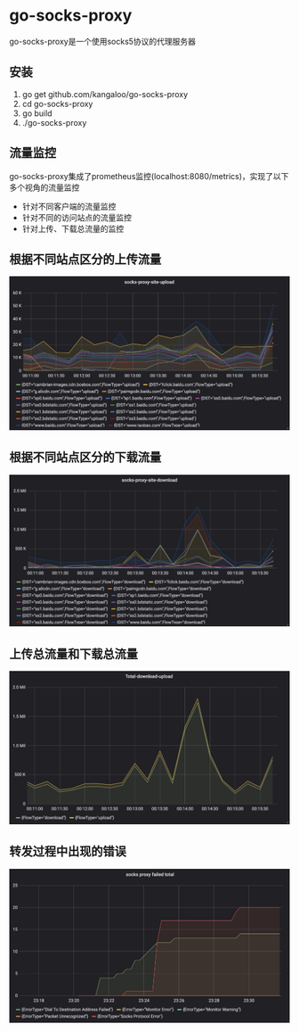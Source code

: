 # go-socks-proxy
go-socks-proxy是一个使用socks5协议的代理服务器

## 安装
1. go get github.com/kangaloo/go-socks-proxy
2. cd go-socks-proxy
3. go build
4. ./go-socks-proxy

## 流量监控
go-socks-proxy集成了prometheus监控(localhost:8080/metrics)，实现了以下多个视角的流量监控
* 针对不同客户端的流量监控
* 针对不同的访问站点的流量监控
* 针对上传、下载总流量的监控

## 根据不同站点区分的上传流量
![统计运行错误](https://github.com/kangaloo/go-socks-proxy/blob/f0fd303049b28bf87680aa28f4ac8923efb627ce/resource/site-upload.jpg)

## 根据不同站点区分的下载流量
![统计运行错误](https://github.com/kangaloo/go-socks-proxy/blob/f0fd303049b28bf87680aa28f4ac8923efb627ce/resource/site-download.jpg)

## 上传总流量和下载总流量
![统计运行错误](https://github.com/kangaloo/go-socks-proxy/blob/f0fd303049b28bf87680aa28f4ac8923efb627ce/resource/upload-download-total.jpg)

## 转发过程中出现的错误
![统计运行错误](https://github.com/kangaloo/go-socks-proxy/blob/ae01c36eb6e34c288606de87e9dfda5b199937fa/resource/failed_total.jpg)